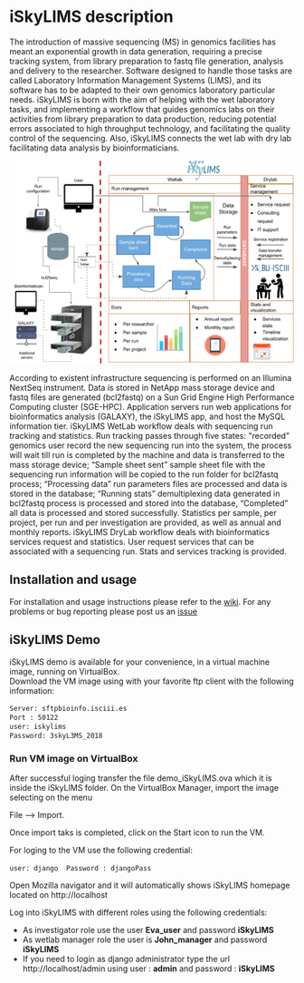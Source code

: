 # iSkyLIMS description

The introduction of massive sequencing (MS) in genomics facilities has meant an exponential growth in data generation, requiring a precise tracking system, from library preparation to fastq file generation, analysis and delivery to the researcher. Software designed to handle those tasks are called Laboratory Information Management Systems (LIMS), and its software has to be adapted to their own genomics laboratory particular needs. iSkyLIMS is born with the aim of helping with the wet laboratory tasks, and implementing a workflow that guides genomics labs on their activities from library preparation to data production, reducing potential errors associated to high throughput technology, and facilitating the quality control of the sequencing. Also, iSkyLIMS connects the wet lab with dry lab facilitating data analysis by bioinformaticians.

<img src="https://github.com/BU-ISCIII/iSkyLIMS/blob/master/img/iSkyLIMS_scheme.png" width="900">

According to existent infrastructure sequencing is performed on an Illumina NextSeq instrument. Data is stored in NetApp mass storage device and fastq files are generated (bcl2fastq) on a Sun Grid Engine High Performance Computing cluster (SGE-HPC).
Application servers run web applications for bioinformatics analysis (GALAXY), the iSkyLIMS app, and host the MySQL information tier. iSkyLIMS WetLab workflow deals with sequencing run tracking and statistics. Run tracking passes through five states: "recorded” genomics user record the new sequencing run into the system, the process will wait till run is completed by the machine and data is transferred to the mass storage device; “Sample sheet sent” sample sheet file with the sequencing run information will be copied to the run folder for bcl2fastq process; “Processing data” run parameters files are processed and data is stored in the database; “Running stats” demultiplexing data generated in bcl2fastq process is processed and stored into the database, “Completed” all data is processed and stored successfully. Statistics per sample, per project, per run and per investigation are provided, as well as annual and monthly reports. iSkyLIMS DryLab workflow deals with bioinformatics services request and statistics. User request services that can be associated with a sequencing run. Stats and services tracking is provided.

## Installation and usage
For installation and usage instructions please refer to the [wiki](https://github.com/BU-ISCIII/iSkyLIMS/wiki).
For any problems or bug reporting please post us an [issue](https://github.com/BU-ISCIII/iSkyLIMS/issues)

## iSkyLIMS Demo
iSkyLIMS demo is available for your convenience, in a virtual machine image, running on VirtualBox.  
Download the VM image using with your favorite ftp client with the following information:

```
Server: sftpbioinfo.isciii.es
Port : 50122
user: iskylims
Password: 3skyL3MS_2018
```
### Run VM image on VirtualBox 
After successful loging transfer the file demo_iSkyLIMS.ova which it is inside the iSkyLIMS folder.
On the VirtualBox Manager, import the image selecting on the menu 

File --> Import.

Once import taks is completed, click on the Start icon to run the VM.

For loging to the VM use the following credential:

`
user: django 
Password : djangoPass
`

Open Mozilla navigator and it will automatically shows iSkyLIMS homepage located on http://localhost

Log into iSkyLIMS with different roles using the following credentials:
- As investigator role use the user **Eva_user** and password **iSkyLIMS**
- As wetlab manager role the user is **John_manager** and password **iSkyLIMS**
- If you need to login as django administrator type the url http://localhost/admin using user : **admin** and password : **iSkyLIMS**

